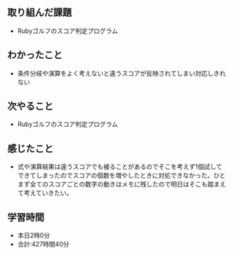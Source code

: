 ## 取り組んだ課題
- Rubyゴルフのスコア判定プログラム
## わかったこと
- 条件分岐や演算をよく考えないと違うスコアが反映されてしまい対応しきれない
## 次やること
- Rubyゴルフのスコア判定プログラム
## 感じたこと
- 式や演算結果は違うスコアでも被ることがあるのでそこを考えず1個試してできてしまったのでスコアの個数を増やしたときに対処できなかった。ひとまず全てのスコアごとの数字の動きはメモに残したので明日はそこも踏まえて考えていきたい。
## 学習時間
- 本日2時0分<br>
- 合計:427時間40分
